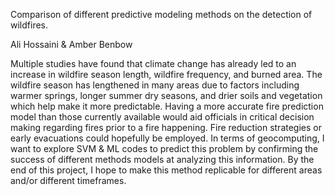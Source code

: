 Comparison of different predictive modeling methods on the detection of wildfires.


Ali Hossaini & Amber Benbow


Multiple studies have found that climate change has already led to an increase in wildfire season length, wildfire frequency, and burned area. The wildfire season has lengthened in many areas due to factors including warmer springs, longer summer dry seasons, and drier soils and vegetation which help make it more predictable. Having a more accurate fire prediction model than those currently available would aid officials in critical decision making regarding fires prior to a fire happening. Fire reduction strategies or early evacuations could hopefully be employed. In terms of geocomputing, I want to explore SVM & ML codes to predict this problem by confirming the success of different methods models at analyzing this information. By the end of this project, I hope to make this method replicable for different areas and/or different timeframes.
